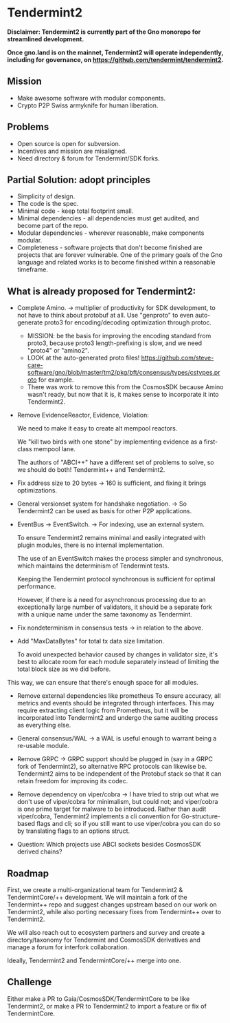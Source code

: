 # Tendermint2

**Disclaimer: Tendermint2 is currently part of the Gno monorepo for streamlined development.**

**Once gno.land is on the mainnet, Tendermint2 will operate independently, including for governance, on https://github.com/tendermint/tendermint2.**

## Mission

* Make awesome software with modular components.
* Crypto P2P Swiss armyknife for human liberation.

## Problems

* Open source is open for subversion.
* Incentives and mission are misaligned.
* Need directory & forum for Tendermint/SDK forks.

## Partial Solution: adopt principles

* Simplicity of design.
* The code is the spec.
* Minimal code - keep total footprint small.
* Minimal dependencies - all dependencies must get audited, and become part of
  the repo.
* Modular dependencies - wherever reasonable, make components modular.
* Completeness - software projects that don't become finished are projects
  that are forever vulnerable. One of the primary goals of the Gno language
  and related works is to become finished within a reasonable timeframe.

## What is already proposed for Tendermint2:

* Complete Amino. -> multiplier of productivity for SDK development, to not
  have to think about protobuf at all. Use "genproto" to even auto-generate
  proto3 for encoding/decoding optimization through protoc.
    - MISSION: be the basis for improving the encoding standard from proto3, because
      proto3 length-prefixing is slow, and we need "proto4" or "amino2".
    - LOOK at the auto-generated proto files!
      https://github.com/steve-care-software/gno/blob/master/tm2/pkg/bft/consensus/types/cstypes.proto
      for example.
    - There was work to remove this from the CosmosSDK because
      Amino wasn't ready, but now that it is, it makes sense to incorporate it into
      Tendermint2.


* Remove EvidenceReactor, Evidence, Violation:
  
    We need to make it easy to create alt mempool reactors.

  We "kill two birds with one stone" by implementing evidence as a first-class mempool lane.

  The authors of "ABCI++" have a different set of problems to solve, so we should do both! Tendermint++
  and Tendermint2.


* Fix address size to 20 bytes -> 160 is sufficient, and fixing it brings optimizations.


* General versionset system for handshake negotiation. -> So Tendermint2 can be
  used as basis for other P2P applications.


* EventBus -> EventSwitch. -> For indexing, use an external system.

    To ensure Tendermint2 remains minimal and easily integrated with plugin modules, there is no internal implementation.

  The use of an EventSwitch makes the process simpler and synchronous, which maintains the determinism of Tendermint tests.

  Keeping the Tendermint protocol synchronous is sufficient for optimal performance.

  However, if there is a need for asynchronous processing due to an exceptionally large number of validators, it should be a separate fork with a unique name under the same taxonomy as Tendermint.


* Fix nondeterminism in consensus tests -> in relation to the above.

* Add "MaxDataBytes" for total tx data size limitation.

  To avoid unexpected behavior caused by changes in validator size, it's best to allocate room for each module separately instead of limiting the total block size as we did before. 

This way, we can ensure that there's enough space for all modules.

* Remove external dependencies like prometheus
  To ensure accuracy, all metrics and events should be integrated through interfaces. This may require extracting client logic from Prometheus, but it will be incorporated into Tendermint2 and undergo the same auditing process as everything else.

* General consensus/WAL -> a WAL is useful enough to warrant being a re-usable
  module.

* Remove GRPC -> GRPC support should be plugged in (say in a GRPC fork of
  Tendermint2), so alternative RPC protocols can likewise be. Tendermint2 aims
  to be independent of the Protobuf stack so that it can retain freedom for
  improving its codec.

* Remove dependency on viper/cobra -> I have tried to strip out what we don't
  use of viper/cobra for minimalism, but could not; and viper/cobra is one
  prime target for malware to be introduced. Rather than audit viper/cobra,
  Tendermint2 implements a cli convention for Go-structure-based flags and cli;
  so if you still want to use viper/cobra you can do so by translating flags to
  an options struct.

* Question: Which projects use ABCI sockets besides CosmosSDK derived chains?

## Roadmap

First, we create a multi-organizational team for Tendermint2 &
TendermintCore/++ development. We will maintain a fork of the Tendermint++ repo
and suggest changes upstream based on our work on Tendermint2, while also
porting necessary fixes from Tendermint++ over to Tendermint2.

We will also reach out to ecosystem partners and survey and create a
directory/taxonomy for Tendermint and CosmosSDK derivatives and manage a forum
for interfork collaboration.

Ideally, Tendermint2 and TendermintCore/++ merge into one.

## Challenge

Either make a PR to Gaia/CosmosSDK/TendermintCore to be like Tendermint2, or
make a PR to Tendermint2 to import a feature or fix of TendermintCore.
